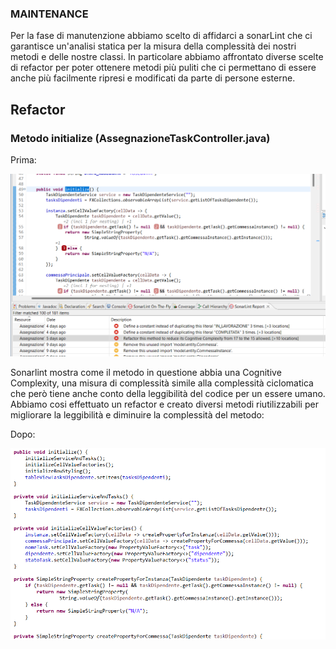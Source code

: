 ### MAINTENANCE
Per la fase di manutenzione abbiamo scelto di affidarci a sonarLint che ci garantisce un'analisi statica per la misura della
complessità dei nostri metodi e delle nostre classi.
In particolare abbiamo affrontato diverse scelte di refactor per poter ottenere metodi più puliti che ci permettano di essere anche più facilmente ripresi e modificati 
da parte di persone esterne.

## Refactor

### Metodo initialize (AssegnazioneTaskController.java)
Prima:

![Refactor](./refactor1.png)

Sonarlint mostra come il metodo in questione abbia una Cognitive Complexity, una misura di complessità simile
alla complessità ciclomatica che però tiene anche conto della leggibilità del codice per un essere umano.
Abbiamo cosi effettuato un refactor e creato diversi metodi riutilizzabili per migliorare la leggibilità e diminuire
la complessità del metodo:

Dopo:

![Refactor](./refactor1Effettuato.png)
